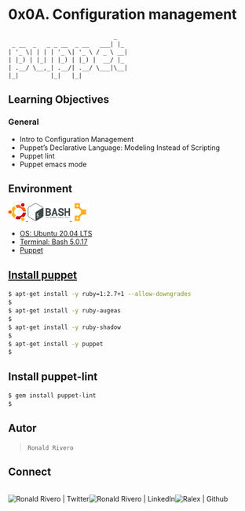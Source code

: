 # 0x0A. Configuration management

```puppet
                              _
 _ __  _   _ _ __  _ __   ___| |_
| '_ \| | | | '_ \| '_ \ / _ \ __|
| |_) | |_| | |_) | |_) |  __/ |_
| .__/ \__,_| .__/| .__/ \___|\__|
|_|         |_|   |_|

```

## Learning Objectives

### General

* Intro to Configuration Management
* Puppet’s Declarative Language: Modeling Instead of Scripting
* Puppet lint
* Puppet emacs mode

## Environment

<div>
<!-- Ubuntu --> <a href="https://ubuntu.com/" target="_blank"><img height="36px" src="https://raw.githubusercontent.com/ralexrivero/xelar_theme_profile/main/icons/ubuntu-icon.svg" alt="Ubuntu"> </a> <!-- GNU Bash --> <a href="https://www.gnu.org/software/bash/" target="_blank"><img height="36px" src="https://raw.githubusercontent.com/ralexrivero/xelar_theme_profile/main/icons/gnu-bash-logo.svg" alt="GNU Bash">
<!-- Puppet --> <a href="https://puppet.com/" target="_blank"><img height="36px" src="https://raw.githubusercontent.com/ralexrivero/xelar_theme_profile/main/icons/puppet.svg" alt="Puppet configuration manager">
</div>

* OS: Ubuntu 20.04 LTS
* Terminal: Bash 5.0.17
* Puppet

## Install puppet

```bash
$ apt-get install -y ruby=1:2.7+1 --allow-downgrades
$
$ apt-get install -y ruby-augeas
$
$ apt-get install -y ruby-shadow
$
$ apt-get install -y puppet
$
```

## Install puppet-lint

```bash
$ gem install puppet-lint
$
```

## Autor

>```Ronald Rivero```

## Connect

<br>
<div>
<!-- Twitter -->
<a href="https://twitter.com/ralex_uy" target="_blank"> <img align="left" alt="Ronald Rivero | Twitter" src="https://img.shields.io/twitter/follow/ralex_uy?style=social"/> </a>
<!-- Linkedin -->
<a href="https://www.linkedin.com/in/ronald-rivero/" target="_blank"> <img align="left" alt="Ronald Rivero | LinkedIn" src="https://img.shields.io/badge/LinkedIn-Follow-blue?style=social&logo=linkedin"/> </a>
<!-- Github -->
<a href="https://github.com/ralexrivero/" target="_blank"> <img align="left" src="https://img.shields.io/github/followers/ralexrivero?style=social" alt="Ralex | Github"> </a>
</br>
</div>
